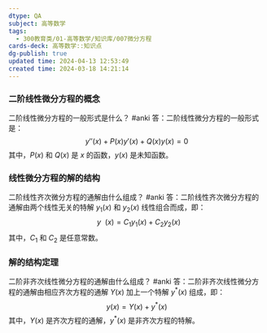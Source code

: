 ```yaml
---
dtype: QA
subject: 高等数学
tags:
  - 300教育类/01-高等数学/知识库/007微分方程
cards-deck: 高等数学::知识点
dg-publish: true
updated time: 2024-04-13 12:53:49
created time: 2024-03-18 14:21:14
---
```


### 二阶线性微分方程的概念 
二阶线性微分方程的一般形式是什么？ #anki
答：二阶线性微分方程的一般形式是：
$$
y''(x) + P(x)y'(x) + Q(x)y(x) = 0
$$
其中，$P(x)$ 和 $Q(x)$ 是 $x$ 的函数，$y(x)$ 是未知函数。

### 线性微分方程的解的结构 
二阶线性齐次微分方程的通解由什么组成？ #anki 
答：二阶线性齐次微分方程的通解由两个线性无关的特解 $y_1(x)$ 和 $y_2(x)$ 线性组合而成，即：
$$
~~y~~(x) = C_1y_1(x) + C_2y_2(x)
$$
其中，$C_1$ 和 $C_2$ 是任意常数。

### 解的结构定理 
二阶非齐次线性微分方程的通解由什么组成？ #anki
答：二阶非齐次线性微分方程的通解由相应齐次方程的通解 $Y(x)$ 加上一个特解 $y^*(x)$ 组成，即：
$$
y(x) = Y(x) + y^*(x)
$$
其中，$Y(x)$ 是齐次方程的通解，$y^*(x)$ 是非齐次方程的特解。
